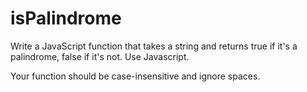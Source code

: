 # isPalindrome

Write a JavaScript function that takes a string and returns true if it's a palindrome, false if it's not. Use Javascript.

Your function should be case-insensitive and ignore spaces.
